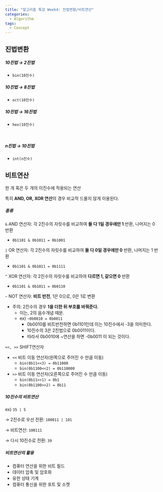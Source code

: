 ```yaml
---
title: "알고리즘 특강 Week4: 진법변환/비트연산"
categories:	
  - Algorithm
tags:
  - Concept
---
```


## 진법변환

##### 10진법 → 2진법

- `bin(10진수)`

##### 10진법 → 8진법

- `oct(10진수)`

##### 10진법 → 16진법

- `hex(10진수)`

<br>

##### n진법 → 10진법

- `int(n진수)`



## 비트연산

한 개 혹은 두 개의 이진수에 적용되는 연산

특히 **AND, OR, XOR 연산**의 경우 비교적 드물지 않게 이용된다.



##### 종류

`&` AND 연산자: 각 2진수의 자릿수를 비교하여 **둘 다 1일 경우에만 1** 반환, 나머지는 0 반환

- `0b1101 & 0b1011 = 0b1001`

`|` OR 연산자: 각 2진수의 자릿수를 비교하여 **둘 다 0일 경우에만 0** 반환, 나머지는 1 반환

- `0b1101 & 0b1011 = 0b1111`

`^` XOR 연산자: 각 2진수의 자릿수를 비교하여 **다르면 1, 같으면 0** 반환

- `0b1101 & 0b1011 = 0b0110`

`~` NOT 연산자: **비트 반전**, 1은 0으로, 0은 1로 변환

- 주의: 2진수의 경우 **1을 더한 뒤 부호를 바꿔준다.**
  - 이는, 2의 음수개념 때문.
  - ex) `~0b0010 = 0b0011`
    - 0b0010를 비트반전하면 0b1101인데 이는 10진수에서 -3을 의미한다.
    - 10진수의 3은 2진법으로 0b0011이다.
    - 따라서 0b0010에 ~연산을 하면 -0b0011  이 되는 것이다.

`<<, >>` SHIFT연산자

- `<<` 비트 이동 연산자(왼쪽으로 주어진 수 만큼 이동)
  - `bin(0b11<<3) = 0b11000`
  - `bin(0b1100<<2) = 0b110000`
- `>>` 비트 이동 연산자(오른쪽으로 주어진 수 만큼 이동)
  - `bin(0b11>>1) = 0b1`
  - `bin(0b1100>>2) = 0b11`



##### 10진수의 비트연산

ex) `35 | 5`

→ 2진수로 우선 전환: `100011 | 101`

→ 비트연산: `100111`

→ 다시 10진수로 전환: `39`



##### 비트연산의 활용

- 컴퓨터 연산을 위한 비트 필드
- 데이터 압축 및 암호화
- 유한 상태 기계
- 컴퓨터 통신을 위한 포트 및 소켓